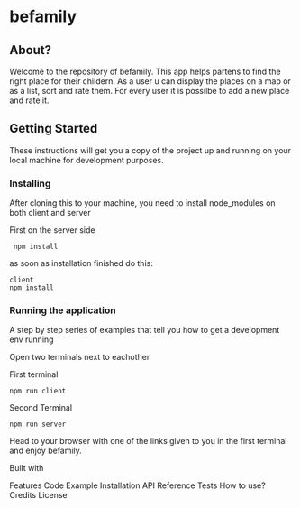 # befamily

## About?

Welcome to the repository of befamily. This app helps partens to find the right place for their childern.
As a user u can display the places on a map or as a list, sort and rate them. For every user it is possilbe to add a new place and rate it.

## Getting Started

These instructions will get you a copy of the project up and running on your local machine for development purposes.

### Installing

After cloning this to your machine, you need to install node_modules on both client and server

First on the server side

```
 npm install
```

as soon as installation finished do this:

```
client
npm install
```

### Running the application

A step by step series of examples that tell you how to get a development env running

Open two terminals next to eachother

First terminal

```
npm run client
```

Second Terminal

```
npm run server
```

Head to your browser with one of the links given to you in the first terminal and enjoy befamily.

Built with

Features
Code Example
Installation
API Reference
Tests
How to use?
Credits
License
